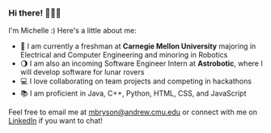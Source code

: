 ### Hi there! 👩🏻‍💻

I'm Michelle :) Here's a little about me:

- 🤖 I am currently a freshman at **Carnegie Mellon University** majoring in Electrical and Computer Engineering and minoring in Robotics
- 🌖 I am also an incoming Software Engineer Intern at **Astrobotic**, where I will develop software for lunar rovers
- 💻 I love collaborating on team projects and competing in hackathons
- 📚 I am proficient in Java, C++, Python, HTML, CSS, and JavaScript

Feel free to email me at mbryson@andrew.cmu.edu or connect with me on [LinkedIn](https://www.linkedin.com/in/michelle-a-bryson/) if you want to chat!



<!--
**michelle-a-bryson/michelle-a-bryson** is a ✨ _special_ ✨ repository because its `README.md` (this file) appears on your GitHub profile.

Here are some ideas to get you started:

- 🔭 I’m currently working on ...
- 🌱 I’m currently learning ...
- 👯 I’m looking to collaborate on ...
- 🤔 I’m looking for help with ...
- 💬 Ask me about ...
- 📫 How to reach me: ...
- 😄 Pronouns: ...
- ⚡ Fun fact: ...
-->
